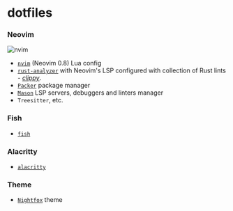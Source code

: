 # dotfiles

### Neovim


 
 ![nvim](https://i.imgur.com/WZq776U.png)

* [`nvim`](https://neovim.io/ "Neovim") (Neovim 0.8) Lua config
* [`rust-analyzer`](https://rust-analyzer.github.io/manual.html "rust-analyzer") with Neovim's LSP configured with collection of Rust lints - *[clippy](https://doc.rust-lang.org/clippy/index.html "Cargo clippy")*.
* [`Packer`](https://github.com/wbthomason/packer.nvim) package manager
* [`Mason`](https://github.com/williamboman/mason.nvim) LSP servers, debuggers and linters manager
* `Treesitter`, etc.



### Fish

* [`fish`](https://fishshell.com/ "fish shell")

### Alacritty

* [`alacritty`](https://alacritty.org/ "alacritty terminal") 

### Theme

* [`Nightfox`](https://github.com/EdenEast/nightfox.nvim "Nightfox theme") theme

